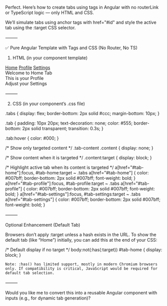 Perfect. Here’s how to create tabs using <a> tags in Angular with no routerLink or TypeScript logic — only HTML and CSS.

We’ll simulate tabs using anchor <a> tags with href="#id" and style the active tab using the :target CSS selector.

⸻

✅ Pure Angular Template with <a> Tags and CSS (No Router, No TS)

1. HTML (in your component template)

<div class="tabs-container">
  <!-- Tab Headers -->
  <div class="tabs">
    <a href="#tab-home" class="tab">Home</a>
    <a href="#tab-profile" class="tab">Profile</a>
    <a href="#tab-settings" class="tab">Settings</a>
  </div>

  <!-- Tab Content -->
  <div class="tab-content">
    <div id="tab-home" class="content">Welcome to Home Tab</div>
    <div id="tab-profile" class="content">This is your Profile</div>
    <div id="tab-settings" class="content">Adjust your Settings</div>
  </div>
</div>



⸻

2. CSS (in your component’s .css file)

.tabs {
  display: flex;
  border-bottom: 2px solid #ccc;
  margin-bottom: 10px;
}

.tab {
  padding: 10px 20px;
  text-decoration: none;
  color: #555;
  border-bottom: 2px solid transparent;
  transition: 0.3s;
}

.tab:hover {
  color: #000;
}

/* Show only targeted content */
.tab-content .content {
  display: none;
}

/* Show content when it is targeted */
.content:target {
  display: block;
}

/* Highlight active tab when its content is targeted */
a[href="#tab-home"]:focus,
#tab-home:target ~ .tabs a[href="#tab-home"] {
  color: #007bff;
  border-bottom: 2px solid #007bff;
  font-weight: bold;
}
a[href="#tab-profile"]:focus,
#tab-profile:target ~ .tabs a[href="#tab-profile"] {
  color: #007bff;
  border-bottom: 2px solid #007bff;
  font-weight: bold;
}
a[href="#tab-settings"]:focus,
#tab-settings:target ~ .tabs a[href="#tab-settings"] {
  color: #007bff;
  border-bottom: 2px solid #007bff;
  font-weight: bold;
}



⸻

Optional Enhancement (Default Tab)

Browsers don’t apply :target unless a hash exists in the URL. To show the default tab (like “Home”) initially, you can add this at the end of your CSS:

/* Default display if no target */
body:not(:has(:target)) #tab-home {
  display: block;
}

	Note: :has() has limited support, mostly in modern Chromium browsers only. If compatibility is critical, JavaScript would be required for default tab selection.

⸻

Would you like me to convert this into a reusable Angular component with inputs (e.g., for dynamic tab generation)?